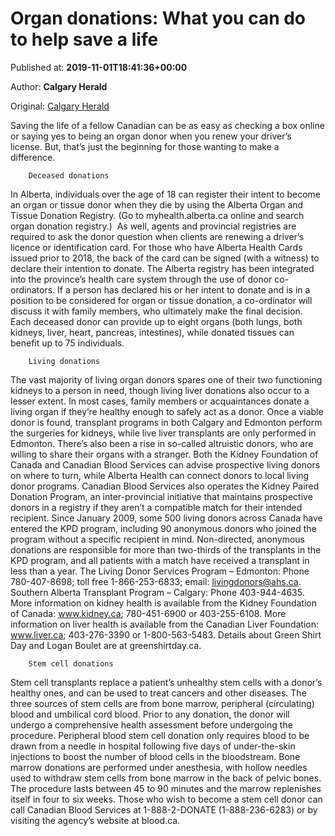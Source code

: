 
# Organ donations: What you can do to help save a life

Published at: **2019-11-01T18:41:36+00:00**

Author: **Calgary Herald**

Original: [Calgary Herald](https://calgaryherald.com/news/local-news/organ-donations-what-you-can-do-to-help-save-a-life)

Saving the life of a fellow Canadian can be as easy as checking a box online or saying yes to being an organ donor when you renew your driver’s license. But, that’s just the beginning for those wanting to make a difference.

        Deceased donations
      
In Alberta, individuals over the age of 18 can register their intent to become an organ or tissue donor when they die by using the Alberta Organ and Tissue Donation Registry. (Go to myhealth.alberta.ca online and search organ donation registry.)  As well, agents and provincial registries are required to ask the donor question when clients are renewing a driver’s licence or identification card.
For those who have Alberta Health Cards issued prior to 2018, the back of the card can be signed (with a witness) to declare their intention to donate.
The Alberta registry has been integrated into the province’s health care system through the use of donor co-ordinators. If a person has declared his or her intent to donate and is in a position to be considered for organ or tissue donation, a co-ordinator will discuss it with family members, who ultimately make the final decision.
Each deceased donor can provide up to eight organs (both lungs, both kidneys, liver, heart, pancreas, intestines), while donated tissues can benefit up to 75 individuals.

        Living donations
      
The vast majority of living organ donors spares one of their two functioning kidneys to a person in need, though living liver donations also occur to a lesser extent.
In most cases, family members or acquaintances donate a living organ if they’re healthy enough to safely act as a donor. Once a viable donor is found, transplant programs in both Calgary and Edmonton perform the surgeries for kidneys, while live liver transplants are only performed in Edmonton.
There’s also been a rise in so-called altruistic donors, who are willing to share their organs with a stranger. Both the Kidney Foundation of Canada and Canadian Blood Services can advise prospective living donors on where to turn, while Alberta Health can connect donors to local living donor programs.
Canadian Blood Services also operates the Kidney Paired Donation Program, an inter-provincial initiative that maintains prospective donors in a registry if they aren’t a compatible match for their intended recipient. Since January 2009, some 500 living donors across Canada have entered the KPD program, including 90 anonymous donors who joined the program without a specific recipient in mind. Non-directed, anonymous donations are responsible for more than two-thirds of the transplants in the KPD program, and all patients with a match have received a transplant in less than a year.
The Living Donor Services Program – Edmonton: Phone 780-407-8698; toll free 1-866-253-6833; email: livingdonors@ahs.ca.
Southern Alberta Transplant Program – Calgary: Phone 403-944-4635.
More information on kidney health is available from the Kidney Foundation of Canada: www.kidney.ca; 780-451-6900 or 403-255-6108.
More information on liver health is available from the Canadian Liver Foundation: www.liver.ca; 403-276-3390 or 1-800-563-5483.
Details about Green Shirt Day and Logan Boulet are at greenshirtday.ca.

        Stem cell donations
      
Stem cell transplants replace a patient’s unhealthy stem cells with a donor’s healthy ones, and can be used to treat cancers and other diseases. The three sources of stem cells are from bone marrow, peripheral (circulating) blood and umbilical cord blood.
Prior to any donation, the donor will undergo a comprehensive health assessment before undergoing the procedure. Peripheral blood stem cell donation only requires blood to be drawn from a needle in hospital following five days of under-the-skin injections to boost the number of blood cells in the bloodstream.
Bone marrow donations are performed under anesthesia, with hollow needles used to withdraw stem cells from bone marrow in the back of pelvic bones. The procedure lasts between 45 to 90 minutes and the marrow replenishes itself in four to six weeks.
Those who wish to become a stem cell donor can call Canadian Blood Services at 1-888-2-DONATE (1-888-236-6283) or by visiting the agency’s website at blood.ca.
